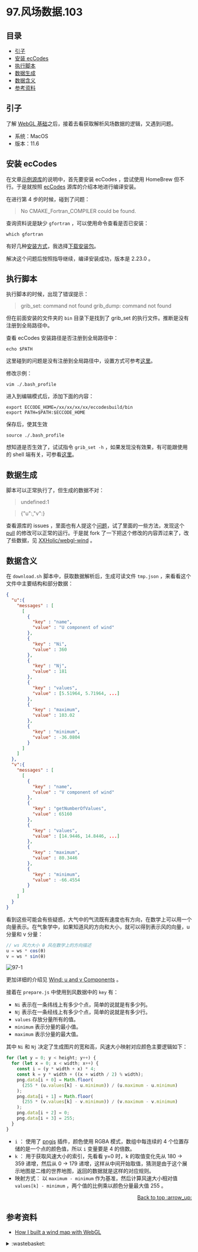 # 97.风场数据.103
## <a name="index"></a> 目录
- [引子](#start)
- [安装 ecCodes](#ecCodes)
- [执行脚本](#run)
- [数据生成](#data)
- [数据含义](#mean)
- [参考资料](#reference)

## <a name="start"></a> 引子
了解 [WebGL 基础][url-pre]之后，接着去看获取解析风场数据的逻辑，又遇到问题。

- 系统：MacOS
- 版本：11.6

## <a name="ecCodes"></a> 安装 ecCodes
在文章[示例源库][url-1]的说明中，首先要安装 ecCodes ，尝试使用 HomeBrew 但不行。于是就按照 [ecCodes][url-5] 源库的介绍本地进行编译安装。

在进行第 4 步的时候，碰到了问题：

> No CMAKE_Fortran_COMPILER could be found.

查询资料说是缺少 `gfortran` ，可以使用命令查看是否已安装：
```shell
which gfortran
```
有好几种[安装方式][url-3]，我选择[下载安装包][url-2]。

解决这个问题后按照指导继续，编译安装成功，版本是 2.23.0 。

## <a name="run"></a> 执行脚本
执行脚本的时候，出现了错误提示：

> grib_set: command not found  grib_dump: command not found

但在前面安装的文件夹的 `bin` 目录下是找到了 grib_set 的执行文件。推断是没有注册到全局路径中。

查看 ecCodes 安装路径是否注册到全局路径中：
```shell
echo $PATH
```
这里碰到的问题是没有注册到全局路径中，设置方式可参考[这里][url-6]。

修改示例：
```
vim ./.bash_profile
```
进入到编辑模式后，添加下面的内容：
```
export ECCODE_HOME=/xx/xx/xx/xx/eccodesbuild/bin
export PATH=$PATH:$ECCODE_HOME
```
保存后，使其生效
```
source ./.bash_profile
```
想知道是否生效了，试试指令 `grib_set -h` ，如果发现没有效果，有可能跟使用的 shell 端有关，可参看[这里][url-4]。

## <a name="data"></a> 数据生成
脚本可以正常执行了，但生成的数据不对：
> undefined:1

> {"u":,"v":}

查看源库的 issues ，里面也有人提这个[问题][url-7]，试了里面的一些方法，发现这个 [pull][url-7] 的修改可以正常的运行。于是就 fork 了一下把这个修改的内容弄过来了，改了些数据，见 [XXHolic/webgl-wind][url-9] 。

## <a name="mean"></a> 数据含义
在 `download.sh` 脚本中，获取数据解析后，生成可读文件 `tmp.json` ，来看看这个文件中主要结构和部分数据：
```json
{
  "u":{
    "messages" : [
      [
        {
          "key" : "name",
          "value" : "U component of wind"
        },
        {
          "key" : "Ni",
          "value" : 360
        },
        {
          "key" : "Nj",
          "value" : 181
        },
        {
          "key" : "values",
          "value" : [5.51964, 5.71964, ...]
        },
        {
          "key" : "maximum",
          "value" : 103.02
        },
        {
          "key" : "minimum",
          "value" : -36.0804
        }
      ]
    ]
  },
  "v":{
    "messages" : [
      [
        {
          "key" : "name",
          "value" : "V component of wind"
        },
        {
          "key" : "getNumberOfValues",
          "value" : 65160
        },
        {
          "key" : "values",
          "value" : [14.9446, 14.8446, ...]
        },
        {
          "key" : "maximum",
          "value" : 80.3446
        },
        {
          "key" : "minimum",
          "value" : -66.4554
        }
      ]
    ]
  }
}
```
看到这些可能会有些疑惑，大气中的气流既有速度也有方向，在数学上可以用一个向量表示。在气象学中，如果知道风的方向和大小，就可以得到表示风的向量，u 分量和 v 分量：
```js
// ws 风力大小 θ 风在数学上的方向描述
u = ws * cos(θ)
v = ws * sin(θ)
```
![97-1][url-local-1]

更加详细的介绍见 [Wind: u and v Components][url-10] 。

接着在 `prepare.js` 中使用到风数据中的 `key` 有：
- `Ni` 表示在一条纬线上有多少个点，简单的说就是有多少列。
- `Nj` 表示在一条经线上有多少个点，简单的说就是有多少行。
- `values` 存放分量所有的值。
- `minimum` 表示分量的最小值。
- `maximum` 表示分量的最大值。

其中 `Ni` 和 `Nj` 决定了生成图片的宽和高，风速大小映射对应颜色主要逻辑如下：
```js
for (let y = 0; y < height; y++) {
  for (let x = 0; x < width; x++) {
    const i = (y * width + x) * 4;
    const k = y * width + ((x + width / 2) % width);
    png.data[i + 0] = Math.floor(
      (255 * (u.values[k] - u.minimum)) / (u.maximum - u.minimum)
    );
    png.data[i + 1] = Math.floor(
      (255 * (v.values[k] - v.minimum)) / (v.maximum - v.minimum)
    );
    png.data[i + 2] = 0;
    png.data[i + 3] = 255;
  }
}
```
- `i` ： 使用了 [pngjs][url-11] 插件，颜色使用 RGBA 模式，数组中每连续的 4 个位置存储的是一个点的颜色值，所以 `i` 变量要是 4 的倍数。
- `k` ： 用于获取风速大小的索引，先看看 y=0 时，k 的取值变化先从 180 -> 359 递增，然后从 0 -> 179 递增，这样从中间开始取值，猜测是由于这个展示地图是二维的世界地图，返回的数据就是这样的对应规则。
- 映射方式： 以 `maximum - minimum` 作为基准，然后计算风速大小相对值 `values[k] - minimum` ，两个值的比例乘以颜色分量最大值 255 。


<div align="right"><a href="#index">Back to top :arrow_up:</a></div>

## <a name="reference"></a> 参考资料
- [How I built a wind map with WebGL][url-base]

[url-pre]:https://github.com/XXHolic/blog/issues/102
[url-base]:https://github.com/XXHolic/blog/issues/101
[url-1]:https://github.com/mapbox/webgl-wind
[url-2]:https://github.com/fxcoudert/gfortran-for-macOS/releases
[url-3]:https://gcc.gnu.org/wiki/GFortranBinaries
[url-4]:https://www.jianshu.com/p/407f0f9d8203
[url-5]:https://github.com/ecmwf/eccodes
[url-6]:https://www.cnblogs.com/shineqiujuan/p/4693404.html
[url-7]:https://github.com/mapbox/webgl-wind/issues/15
[url-8]:https://github.com/mapbox/webgl-wind/pull/18
[url-9]:https://github.com/XXHolic/webgl-wind
[url-10]:http://colaweb.gmu.edu/dev/clim301/lectures/wind/wind-uv
[url-11]:https://github.com/lukeapage/pngjs

[url-local-1]:./images/97/1.jpg

<details>
<summary>:wastebasket:</summary>

![n-poster][url-local-poster]

</details>

[url-book]:https://book.douban.com/subject/26916012/
[url-local-poster]:./images/n/poster.jpg
